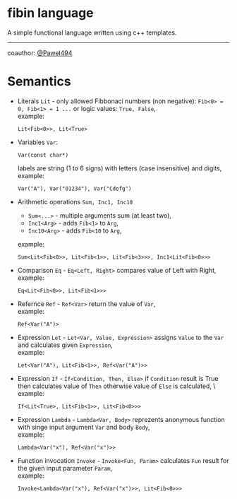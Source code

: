 # fibin language
A simple functional language written using c++ templates.

--- 
coauthor: [@Pawel494](https://github.com/Pawel494)

# Semantics
* Literals `Lit` - only allowed Fibbonaci numbers (non negative): `Fib<0> = 0, Fib<1> = 1 ...`
  or logic values: `True, False`, \
  example: 
  ```
  Lit<Fib<0>>, Lit<True>
  ```
  
* Variables `Var`:
  ```
  Var(const char*)
  ```
  labels are string (1 to 6 signs) with letters (case insensitive) and digits, \
  example:
  ```
  Var("A"), Var("01234"), Var("Cdefg")
  ```
  
* Arithmetic operations `Sum, Inc1, Inc10`
    - `Sum<...>` - multiple arguments sum (at least two),
    - `Inc1<Arg>` - adds `Fib<1>` to `Arg`,
    - `Inc10<Arg>` - adds `Fib<10` to `Arg`,
 
  example:
  ```
  Sum<Lit<Fib<0>>, Lit<Fib<1>>, Lit<Fib<3>>>, Inc1<Lit<Fib<0>>>
  ```
 
* Comparison `Eq` - 
  `Eq<Left, Right>` compares value of Left with Right, \
  example: 
  ```
  Eq<Lit<Fib<0>>, Lit<Fib<1>>>
  ```
  
* Refernce `Ref` - 
  `Ref<Var>` return the value of `Var`, \
  example:
  ```
  Ref<Var("A")>
  ```
  
* Expression `Let` -
  `Let<Var, Value, Expression>` assigns `Value` to the `Var` and calculates given `Expression`, \
  example: 
  ```
  Let<Var("A"), Lit<Fib<1>>, Ref<Var("A")>>
  ```
  
* Expression `If` -
  `If<Condition, Then, Else>` if `Condition` result is True then calculates value of `Then` otherwise value of `Else` is calculated, \ 
  example: 
  ```
  If<Lit<True>, Lit<Fib<1>>, Lit<Fib<0>>>
  ```
  
* Expression `Lambda` -
  `Lambda<Var, Body>` reprezents anonymous function with singe input argument `Var` and body `Body`, \
  example: 
  ```
  Lambda<Var("x"), Ref<Var("x")>>
  ```
  
* Function invocation `Invoke` -
  `Invoke<Fun, Param>` calculates `Fun` result for the given input parameter `Param`, \
  example: 
  ```
  Invoke<Lambda<Var("x"), Ref<Var("x")>>, Lit<Fib<0>>>
  ```
